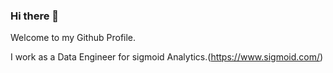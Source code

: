 ### Hi there 👋


Welcome to my Github Profile.

I work as a Data Engineer for sigmoid Analytics.(https://www.sigmoid.com/)
